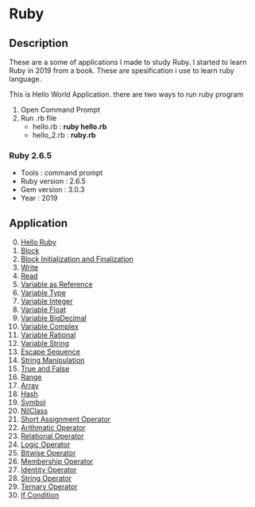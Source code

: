 # Ruby

## Description
These are a some of applications I made to study Ruby. I started to learn Ruby in 2019 from a book. These are spesification i use to learn ruby language.

This is Hello World Application. there are two ways to run ruby program
  1. Open Command Prompt
  2. Run .rb file
     - hello.rb : **ruby hello.rb** 
     - hello_2.rb : **ruby.rb**

### Ruby 2.6.5
  - Tools : command prompt
  - Ruby version : 2.6.5
  - Gem version : 3.0.3
  - Year : 2019

## Application
 0. [ Hello Ruby ](https://github.com/Hidayat-rivai/ruby)
 1. [ Block ](https://github.com/Hidayat-rivai/ruby_blok)
 2. [ Block Initialization and Finalization ](https://github.com/Hidayat-rivai/ruby_begin_end)
 3. [ Write ](https://github.com/Hidayat-rivai/ruby_write)
 4. [ Read ](https://github.com/Hidayat-rivai/ruby_read)
 5. [ Variable as Reference ](https://github.com/Hidayat-rivai/ruby_variable)
 6. [ Variable Type ](https://github.com/Hidayat-rivai/ruby_variable_type)
 7. [ Variable Integer ](https://github.com/Hidayat-rivai/ruby_integer)
 8. [ Variable Float ](https://github.com/Hidayat-rivai/ruby_float)
 9. [ Variable BigDecimal ](https://github.com/Hidayat-rivai/ruby_bigdecimal)
 10. [ Variable Complex ](https://github.com/Hidayat-rivai/ruby_complex)
 11. [ Variable Rational ](https://github.com/Hidayat-rivai/ruby_rational)
 12. [ Variable String ](https://github.com/Hidayat-rivai/ruby_string)
 13. [ Escape Sequence ](https://github.com/Hidayat-rivai/ruby_escape_sequence)
 14. [ String Manipulation ](https://github.com/Hidayat-rivai/manipulasi_string)
 15. [ True and False ](https://github.com/Hidayat-rivai/true_false)
 16. [ Range ](https://github.com/Hidayat-rivai/range)
 17. [ Array ](https://github.com/Hidayat-rivai/ruby_array)
 18. [ Hash ](https://github.com/Hidayat-rivai/ruby_hash)
 19. [ Symbol ](https://github.com/Hidayat-rivai/ruby_symbol)
 20. [ NilClass ](https://github.com/Hidayat-rivai/ruby_nilclass)
 21. [ Short Assignment Operator](https://github.com/Hidayat-rivai/ruby_short_assignment)
 22. [ Arithmatic Operator](https://github.com/Hidayat-rivai/ruby_arithmatic)
 23. [ Relational Operator](https://github.com/Hidayat-rivai/ruby_relational)
 24. [ Logic Operator](https://github.com/Hidayat-rivai/ruby_logic)
 25. [ Bitwise Operator](https://github.com/Hidayat-rivai/ruby_bitwise)
 26. [ Membership Operator](https://github.com/Hidayat-rivai/ruby_membership)
 27. [ Identity Operator](https://github.com/Hidayat-rivai/ruby_identity)
 28. [ String Operator](https://github.com/Hidayat-rivai/ruby_string_operator)
 29. [ Ternary Operator](https://github.com/Hidayat-rivai/ruby_ternary)
 29. [ If Condition](https://github.com/Hidayat-rivai/ruby_if_condition)
